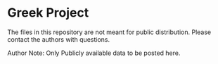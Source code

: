 # Greek Project

The files in this repository are not meant for public distribution.  Please contact the authors with questions.  

Author Note:  Only Publicly available data to be posted here. 


